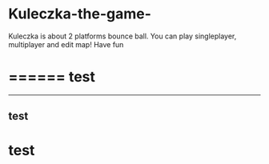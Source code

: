 # Kuleczka-the-game-
Kuleczka is about 2 platforms bounce ball. You can play singleplayer, multiplayer and edit map! Have fun

======
test
======


-----
test
-----

# test
